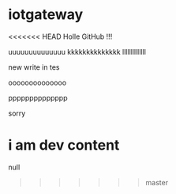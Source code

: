 # iotgateway

<<<<<<< HEAD
Holle GitHub !!!

uuuuuuuuuuuuuu
kkkkkkkkkkkkkk
llllllllllllll

new write in tes

oooooooooooooo

pppppppppppppp

sorry

i am dev content
=======
null
>>>>>>> master
